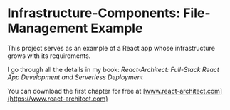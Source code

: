 # Infrastructure-Components: File-Management Example

This project serves as an example of a React app whose infrastructure
grows with its requirements.

I go through all the details in my book:
_React-Architect: Full-Stack React App Development and Serverless Deployment_

You can download the first chapter for free at [www.react-architect.com](https://www.react-architect.com)